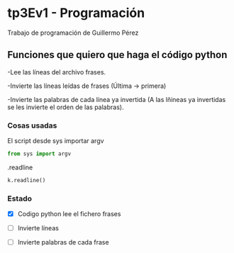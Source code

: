 # tp3Ev1 - Programación

Trabajo de programación de Guillermo Pérez

## Funciones que quiero que haga el código python

-Lee las líneas del archivo frases.

-Invierte las líneas leídas de frases (Última -> primera)

-Invierte las palabras de cada línea ya invertida (A las lñineas ya invertidas se les invierte el orden de las palabras).

### Cosas usadas

El script desde sys importar argv

```python
from sys import argv
```

.readline

```python
k.readline()
```


### Estado

- [x] Codigo python lee el fichero frases
- [ ] Invierte líneas
- [ ] Invierte palabras de cada frase

